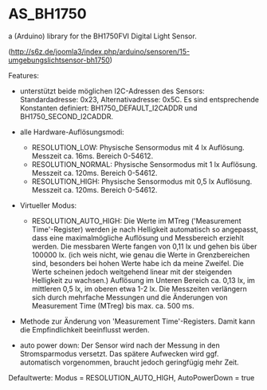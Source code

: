 AS_BH1750
=========

a (Arduino) library for the BH1750FVI Digital Light Sensor.

(http://s6z.de/joomla3/index.php/arduino/sensoren/15-umgebungslichtsensor-bh1750)


Features:

 - unterstützt beide möglichen I2C-Adressen des Sensors:
   Standardadresse: 0x23, Alternativadresse: 0x5C. 
   Es sind entsprechende Konstanten definiert: BH1750_DEFAULT_I2CADDR und BH1750_SECOND_I2CADDR.
 
 - alle Hardware-Auflösungsmodi:
   * RESOLUTION_LOW:         Physische Sensormodus mit 4 lx Auflösung. Messzeit ca. 16ms. Bereich 0-54612. 
   * RESOLUTION_NORMAL:      Physische Sensormodus mit 1 lx Auflösung. Messzeit ca. 120ms. Bereich 0-54612.
   * RESOLUTION_HIGH:        Physische Sensormodus mit 0,5 lx Auflösung. Messzeit ca. 120ms. Bereich 0-54612.

 - Virtueller Modus:
   * RESOLUTION_AUTO_HIGH:   Die Werte im MTreg ('Measurement Time'-Register) werden je nach Helligkeit 
                              automatisch so angepasst, dass eine maximalmögliche Auflösung 
                              und Messbereich erziehlt werden.
                              Die messbaren Werte fangen von 0,11 lx und gehen bis über 100000 lx.
                              (ich weis nicht, wie genau die Werte in Grenzbereichen sind, 
                              besonders bei hohen Werte habe ich da meine Zweifel. 
                              Die Werte scheinen jedoch weitgehend linear mit der steigenden Helligkeit zu wachsen.)
                              Auflösung im Unteren Bereich ca. 0,13 lx, im mittleren 0,5 lx, im oberen etwa 1-2 lx.
                              Die Messzeiten verlängern sich durch mehrfache Messungen und 
                              die Änderungen von Measurement Time (MTreg) bis max. ca. 500 ms.
 
 - Methode zur Änderung von 'Measurement Time'-Registers. Damit kann die Empfindlichkeit beeinflusst werden.
 
 - auto power down: Der Sensor wird nach der Messung in den Stromsparmodus versetzt. 
   Das spätere Aufwecken wird ggf. automatisch vorgenommen, braucht jedoch geringfügig mehr Zeit.

 Defaultwerte: Modus = RESOLUTION_AUTO_HIGH, AutoPowerDown = true
